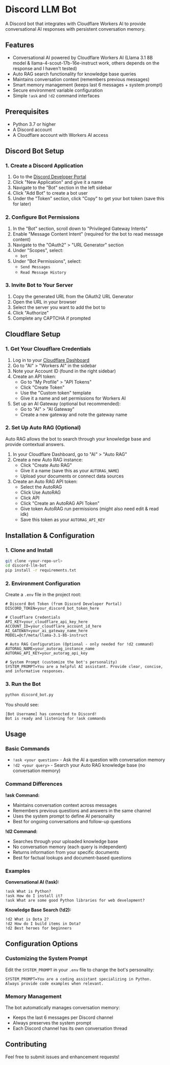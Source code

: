 # Discord LLM Bot

A Discord bot that integrates with Cloudflare Workers AI to provide conversational AI responses with persistent conversation memory.

## Features

- Conversational AI powered by Cloudflare Workers AI (Llama 3.1 8B model & llama-4-scout-17b-16e-instruct work, others depends on the response and I haven't tested)
- Auto RAG search functionality for knowledge base queries
- Maintains conversation context (remembers previous messages)
- Smart memory management (keeps last 6 messages + system prompt)
- Secure environment variable configuration
- Simple `!ask` and `!d2` command interfaces

## Prerequisites

- Python 3.7 or higher
- A Discord account
- A Cloudflare account with Workers AI access

## Discord Bot Setup

### 1. Create a Discord Application

1. Go to the [Discord Developer Portal](https://discord.com/developers/applications)
2. Click "New Application" and give it a name
3. Navigate to the "Bot" section in the left sidebar
4. Click "Add Bot" to create a bot user
5. Under the "Token" section, click "Copy" to get your bot token (save this for later)

### 2. Configure Bot Permissions

1. In the "Bot" section, scroll down to "Privileged Gateway Intents"
2. Enable "Message Content Intent" (required for the bot to read message content)
3. Navigate to the "OAuth2" > "URL Generator" section
4. Under "Scopes", select:
   - `bot`
5. Under "Bot Permissions", select:
   - `Send Messages`
   - `Read Message History`

### 3. Invite Bot to Your Server

1. Copy the generated URL from the OAuth2 URL Generator
2. Open the URL in your browser
3. Select the server you want to add the bot to
4. Click "Authorize"
5. Complete any CAPTCHA if prompted

## Cloudflare Setup

### 1. Get Your Cloudflare Credentials

1. Log in to your [Cloudflare Dashboard](https://dash.cloudflare.com/)
2. Go to "AI" > "Workers AI" in the sidebar
3. Note your Account ID (found in the right sidebar)
4. Create an API token:
   - Go to "My Profile" > "API Tokens"
   - Click "Create Token"
   - Use the "Custom token" template
   - Give it a name and set permissions for Workers AI
5. Set up an AI Gateway (optional but recommended):
   - Go to "AI" > "AI Gateway"
   - Create a new gateway and note the gateway name

### 2. Set Up Auto RAG (Optional)

Auto RAG allows the bot to search through your knowledge base and provide contextual answers.

1. In your Cloudflare Dashboard, go to "AI" > "Auto RAG"
2. Create a new Auto RAG instance:
   - Click "Create Auto RAG"
   - Give it a name (save this as your `AUTORAG_NAME`)
   - Upload your documents or connect data sources
3. Create an Auto RAG API token:
   - Select the AutoRAG
   - Click Use AutoRAG
   - Click API
   - Click "Create an AutoRAG API Token"
   - Give token AutoRAG run permissions (might also need edit & read idk)
   - Save this token as your `AUTORAG_API_KEY`

## Installation & Configuration

### 1. Clone and Install

```bash
git clone <your-repo-url>
cd discord-llm-bot
pip install -r requirements.txt
```

### 2. Environment Configuration

Create a `.env` file in the project root:

```env
# Discord Bot Token (from Discord Developer Portal)
DISCORD_TOKEN=your_discord_bot_token_here

# Cloudflare Credentials
API_KEY=your_cloudflare_api_key_here
ACCOUNT_ID=your_cloudflare_account_id_here
AI_GATEWAY=your_ai_gateway_name_here
MODEL=@cf/meta/llama-3.1-8b-instruct

# Auto RAG Configuration (Optional - only needed for !d2 command)
AUTORAG_NAME=your_autorag_instance_name
AUTORAG_API_KEY=your_autorag_api_key

# System Prompt (customize the bot's personality)
SYSTEM_PROMPT=You are a helpful AI assistant. Provide clear, concise, and informative responses.
```

### 3. Run the Bot

```bash
python discord_bot.py
```

You should see:
```
[Bot Username] has connected to Discord!
Bot is ready and listening for !ask commands
```

## Usage

### Basic Commands

- `!ask <your question>` - Ask the AI a question with conversation memory
- `!d2 <your query>` - Search your Auto RAG knowledge base (no conversation memory)

### Command Differences

**!ask Command:**
- Maintains conversation context across messages
- Remembers previous questions and answers in the same channel
- Uses the system prompt to define AI personality
- Best for ongoing conversations and follow-up questions

**!d2 Command:**
- Searches through your uploaded knowledge base
- No conversation memory (each query is independent)
- Returns information from your specific documents
- Best for factual lookups and document-based questions

### Examples

**Conversational AI (!ask):**
```
!ask What is Python?
!ask How do I install it?
!ask What are some good Python libraries for web development?
```

**Knowledge Base Search (!d2):**
```
!d2 What is Dota 2?
!d2 How do I build items in Dota?
!d2 Best heroes for beginners
```

## Configuration Options

### Customizing the System Prompt

Edit the `SYSTEM_PROMPT` in your `.env` file to change the bot's personality:

```env
SYSTEM_PROMPT=You are a coding assistant specializing in Python. Always provide code examples when relevant.
```

### Memory Management

The bot automatically manages conversation memory:
- Keeps the last 6 messages per Discord channel
- Always preserves the system prompt
- Each Discord channel has its own conversation thread

## Contributing

Feel free to submit issues and enhancement requests!
